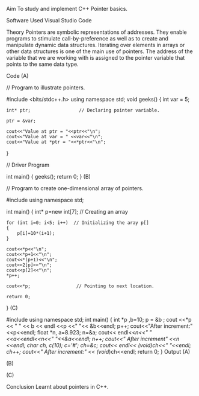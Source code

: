 Aim
To study and implement C++ Pointer basics.

Software Used
Visual Studio Code

Theory
Pointers are symbolic representations of addresses.
They enable programs to stimulate call-by-preference as well as to create and manipulate dynamic data structures.
Iterating over elements in arrays or other data structures is one of the main use of pointers.
The address of the variable that we are working with is assigned to the pointer variable that points to the same data type.

Code
(A)

// Program to illustrate pointers. 

#include <bits/stdc++.h> 
using namespace std;
void geeks()
{
    int var = 5;

    int* ptr;                  // Declaring pointer variable. 

    ptr = &var;

    cout<<"Value at ptr = "<<ptr<<"\n";
    cout<<"Value at var = " <<var<<"\n";
    cout<<"Value at *ptr = "<<*ptr<<"\n";

}

// Driver Program 

int main()
{
    geeks();
    return 0;
} 
(B)

// Program to create one-dimensional array of pointers. 

#include <iostream> 
using namespace std; 

int main() 
{
    int* p=new int[7];  // Creating an array 

    for (int i=0; i<5; i++)  // Initializing the aray p[]
    {
        p[i]=10*(i+1);
    }

    cout<<*p<<"\n"; 
    cout<<*p+1<<"\n";
    cout<<*(p+1)<<"\n";
    cout<<2[p]<<"\n";
    cout<<p[2]<<"\n";
    *p++;

    cout<<*p;                 // Pointing to next location. 

    return 0; 
}
(C)

#include <iostream>
using namespace std;
int main()
{
    int *p ,b=10;
    p = &b ;
    cout <<*p << "  " << b << endl <<p <<"  "<< &b<<endl;
    p++;
    cout<<"After increment:" <<p<<endl;
    float *n, a=8.923;
    n=&a;
    cout<< endl<<*n<<"  "<<a<<endl<<n<<"  "<<&a<<endl;
    n++;
    cout<<" After increment" <<n <<endl;
    char *ch, c(10);
    c='#';
    ch=&c;
    cout<< endl<< (void*)ch<<"  "<<endl;
    ch++;
    cout<<" After increment:" << (void*)ch<<endl;
    return 0;
}
Output
(A)


(B)


(C)


Conclusion
Learnt about pointers in C++.
